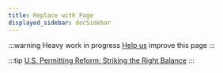 ```yaml
---
title: Replace with Page 
displayed_sidebar: docSidebar
---
```

:::warning
Heavy work in progress
[Help us](contribute) improve this page
:::

:::tip
[U.S. Permitting Reform: Striking the Right Balance](https://www.energypolicy.columbia.edu/u-s-permitting-reform-striking-the-right-balance/)
:::